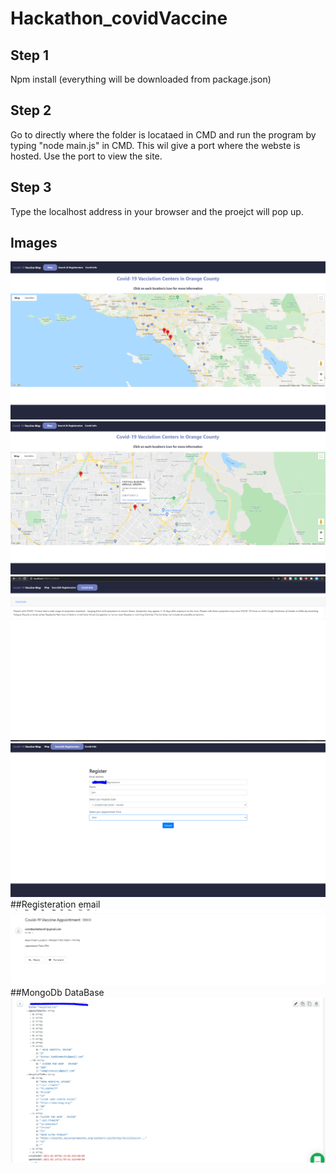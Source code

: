 # Hackathon_covidVaccine
## Step 1 
Npm install (everything will be downloaded from package.json)
## Step 2
Go to directly where the folder is locataed in CMD and run the program by typing "node main.js" in CMD.
This wil give a port where the webste is hosted. Use the port to view the site.
## Step 3
Type the localhost address in your browser and the proejct will pop up.

## Images
![Screenshot 1](/c1.PNG)
![Screenshot 2](/c2.PNG)
![Screenshot 3](/c3.PNG)
![Screenshot 4](/c4.PNG)
##Registeration email
![Screenshot 5](/c5.PNG)
##MongoDb DataBase
![Screenshot 6](/c6.PNG)

